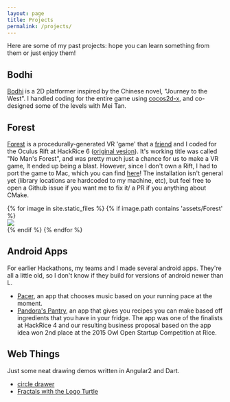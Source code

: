 ```yaml
---
layout: page
title: Projects
permalink: /projects/
---
```


Here are some of my past projects: hope you can learn something from them or just enjoy them!
## Bodhi

[Bodhi](bodhi-repo) is a 2D platformer inspired by the Chinese novel, "Journey to the West". I handled
coding for the entire game using [cocos2d-x](https://github.com/cocos2d/cocos2d-x), and
co-designed some of the levels with Mei Tan.  

## Forest

[Forest](forest-repo) is a procedurally-generated VR 'game' that a [friend](https://github.com/pjh5) and 
I coded for the Oculus Rift at HackRice 6 ([original vesion](https://github.com/BryceStevenWilley/oculus-hackrice16)).  It's working title was called "No Man's Forest", 
and was pretty much just a chance for us to make a VR game, It ended up being a blast. 
However, since I don't own a Rift, I had to port the game to Mac, which you can find
[here](forest-repo)! The installation isn't general yet (library locations are hardcoded to my machine, etc),
but feel free to open a Github issue if you want me to fix it/ a PR if you anything about CMake. 

<div class="gallery-wrap">
  {% for image in site.static_files %}
    {% if image.path contains 'assets/Forest' %}
        <div class="pictureBox">
            <div class="innerBox">
                <img src="{{ site.baseurl }}{{ image.path }}">
                <!--div class="titleBox">Image 1</div-->
            </div>
        </div>
     {% endif %}
  {% endfor %}
</div>


## Android Apps

For earlier Hackathons, my teams and I made several android apps. They're all a little old,
so I don't know if they build for versions of android newer than L.

* [Pacer](pacer-repo), an app that chooses music based on your running pace at the moment.
* [Pandora's Pantry](pandora-repo), an app that gives you recipes you can make based off 
  ingredients that you have in your fridge. The app was one of the finalists at HackRice 4
  and our resulting business proposal based on the app idea won 2nd place at the 2015
  Owl Open Startup Competition at Rice.

## Web Things

Just some neat drawing demos written in Angular2 and Dart.

* [circle drawer](/dart-projects/#/circles)
* [Fractals with the Logo Turtle](/dart-projects/#/logo)

[bodhi-repo]: https://github.com/BryceStevenWilley/JTTW
[forest-repo]: https://github.com/BryceStevenWilley/forest_game
[pacer-repo]: https://github.com/jemitk/Pacer
[pandora-repo]: https://github.com/BryceStevenWilley/PandorasPantry
